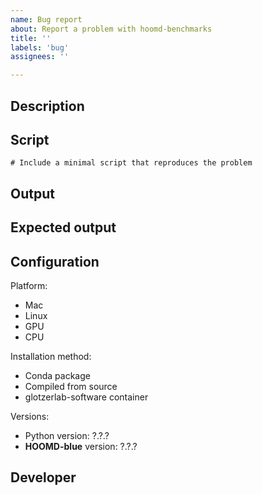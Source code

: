 ```yaml
---
name: Bug report
about: Report a problem with hoomd-benchmarks
title: ''
labels: 'bug'
assignees: ''

---
```


## Description

<!-- Describe the problem. -->

## Script

```
# Include a minimal script that reproduces the problem

```

## Output

<!-- What output did you get? -->

## Expected output

<!-- What output did you expect? -->

## Configuration

<!-- What is your system configuration? -->

<!-- Remove items that do not apply. -->

Platform:
- Mac
- Linux
- GPU
- CPU

Installation method:
- Conda package
- Compiled from source
- glotzerlab-software container

<!-- What software versions do you have? -->

Versions:
- Python version: ?.?.?
- **HOOMD-blue** version: ?.?.?

## Developer

<!-- Who should implement the fix? We would welcome your contribution! -->
